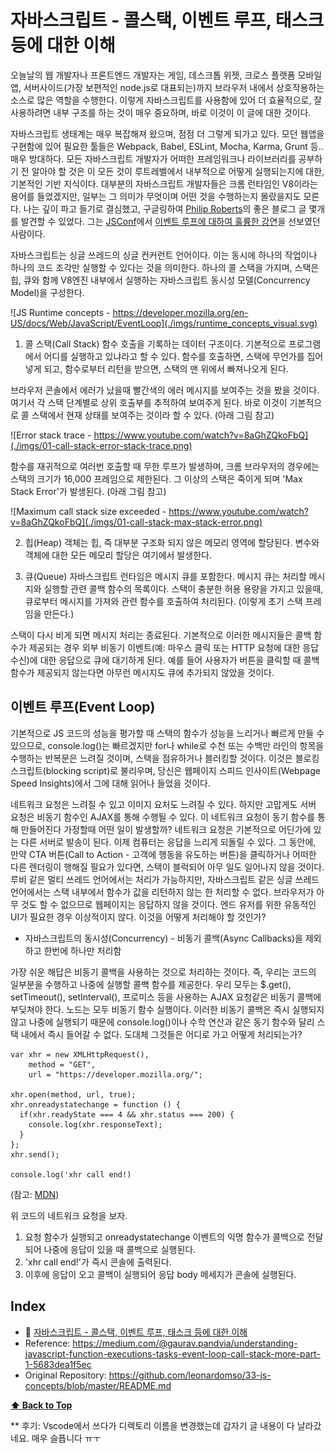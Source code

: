 # 자바스크립트 - 콜스택, 이벤트 루프, 태스크 등에 대한 이해

오늘날의 웹 개발자나 프론트엔드 개발자는 게임, 데스크톱 위젯, 크로스 플랫폼 모바일앱, 서버사이드(가장 보편적인 node.js로 대표되는)까지 브라우저 내에서 상호작용하는 소스로 많은 역할을 수행한다. 
이렇게 자바스크립트를 사용함에 있어 더 효율적으로, 잘 사용하려면 내부 구조를 하는 것이 매우 중요하며, 바로 이것이 이 글에 대한 것이다.

자바스크립트 생태계는 매우 복잡해져 왔으며, 점점 더 그렇게 되가고 있다. 모던 웹앱을 구현함에 있어 필요한 툴들은 Webpack, Babel, ESLint, Mocha, Karma, Grunt 등.. 매우 방대하다.
모든 자바스크립트 개발자가 어떠한 프레임워크나 라이브러리를 공부하기 전 알아야 할 것은 이 모든 것이 루트레벨에서 내부적으로 어떻게 실행되는지에 대한, 기본적인 기반 지식이다.
대부분의 자바스크립트 개발자들은 크롬 런타임인 V8이라는 용어를 들었겠지만, 일부는 그 의미가 무엇이며 어떤 것을 수행하는지 몰랐을지도 모른다.
나는 깊이 파고 들기로 결심했고, 구글링하여 [Philip Roberts](https://twitter.com/philip_roberts)의 좋은 블로그 글 몇개를 발견할 수 있었다. 그는 [JSConf](https://www.youtube.com/user/jsconfeu)에서 [이벤트 루프에 대하여 훌륭한 강연](https://www.youtube.com/watch?v=8aGhZQkoFbQ)을 선보였던 사람이다.

자바스크립트는 싱글 쓰레드의 싱글 컨커런트 언어이다. 이는 동시에 하나의 작업이나 하나의 코드 조각만 실행할 수 있다는 것을 의미한다. 하나의 콜 스택을 가지며, 스택은 힙, 큐와 함께 V8엔진 내부에서 실행하는 자바스크립트 동시성 모델(Concurrency Model)을 구성한다.

![JS Runtime concepts - https://developer.mozilla.org/en-US/docs/Web/JavaScript/EventLoop](./imgs/runtime_concepts_visual.svg)

1. 콜 스택(Call Stack)
함수 호출을 기록하는 데이터 구조이다. 기본적으로 프로그램에서 어디를 실행하고 있냐라고 할 수 있다. 함수를 호출하면, 스택에 무언가를 집어넣게 되고, 함수로부터 리턴을 받으면, 스택의 맨 위에서 빠져나오게 된다.

브라우저 콘솔에서 에러가 났을때 빨간색의 에러 메시지를 보여주는 것을 봤을 것이다.
여기서 각 스택 단계별로 상위 호출부를 추적하여 보여주게 된다. 바로 이것이 기본적으로 콜 스택에서 현재 상태를 보여주는 것이라 할 수 있다. (아래 그림 참고)

![Error stack trace - https://www.youtube.com/watch?v=8aGhZQkoFbQ](./imgs/01-call-stack-error-stack-trace.png)

함수를 재귀적으로 여러번 호출할 때 무한 루프가 발생하며, 크롬 브라우저의 경우에는 스택의 크기가 16,000 프레임으로 제한된다. 그 이상의 스택은 죽이게 되며 'Max Stack Error'가 발생된다. (아래 그림 참고)

![Maximum call stack size exceeded - https://www.youtube.com/watch?v=8aGhZQkoFbQ](./imgs/01-call-stack-max-stack-error.png)

2. 힙(Heap)
객체는 힙, 즉 대부분 구조화 되지 않은 메모리 영역에 할당된다. 변수와 객체에 대한 모든 메모리 할당은 여기에서 발생한다.

3. 큐(Queue)
자바스크립트 런타임은 메시지 큐를 포함한다. 메시지 큐는 처리할 메시지와 실행할 관련 콜백 함수의 목록이다.
스택이 충분한 허용 용량을 가지고 있을때, 큐로부터 메시지를 가져와 관련 함수를 호출하여 처리된다. (이렇게 초기 스택 프레임을 만든다.)

스택이 다시 비게 되면 메시지 처리는 종료된다. 
기본적으로 이러한 메시지들은 콜백 함수가 제공되는 경우 외부 비동기 이벤트(예: 마우스 클릭 또는 HTTP 요청에 대한 응답 수신)에 대한 응답으로 큐에 대기하게 된다.
예를 들어 사용자가 버튼을 클릭할 때 콜백 함수가 제공되지 않는다면 아무런 메시지도 큐에 추가되지 않았을 것이다.

## 이벤트 루프(Event Loop)

기본적으로 JS 코드의 성능을 평가할 때 스택의 함수가 성능을 느리거나 빠르게 만들 수 있으므로,
console.log()는 빠르겠지만 for나 while로 수천 또는 수백만 라인의 항목을 수행하는 반복문은 느려질 것이며, 스택을 점유하거나 블러킹할 것이다.
이것은 블로킹 스크립트(blocking script)로 불리우며, 당신은 웹페이지 스피드 인사이트(Webpage Speed Insights)에서 그에 대해 읽어나 들었을 것이다.

네트워크 요청은 느려질 수 있고 이미지 요처도 느려질 수 있다. 하지만 고맙게도 서버 요청은 비동기 함수인 AJAX를 통해 수행될 수 있다. 이 네트워크 요청이 동기 함수를 통해 만들어진다 가정할때 어떤 일이 발생할까? 
네트워크 요청은 기본적으로 어딘가에 있는 다른 서버로 발송이 된다. 이제 컴퓨터는 응답을 느리게 되돌릴 수 있다. 그 동안에, 만약 CTA 버튼(Call to Action - 고객에 행동을 유도하는 버튼)을 클릭하거나 어떠한 다른 렌더링이 행해질 필요가 있다면, 스택이 블럭되어 아무 일도 일어나지 않을 것이다. 루비 같은 멀티 쓰레드 언어에서는 처리가 가능하지만, 자바스크립트 같은 싱글 쓰레드 언어에서는 스택 내부에서 함수가 값을 리턴하지 않는 한 처리할 수 없다. 브라우저가 아무 것도 할 수 없으므로 웹페이지는 응답하지 않을 것이다. 엔드 유저를 위한 유동적인 UI가 필요한 경우 이상적이지 않다. 이것을 어떻게 처리해야 할 것인가?

* 자바스크립트의 동시성(Concurrency) - 비동기 콜백(Async Callbacks)을 제외하고 한번에 하나만 처리함

가장 쉬운 해답은 비동기 콜백을 사용하는 것으로 처리하는 것이다. 즉, 우리는 코드의 일부분을 수행하고 나중에 실행할 콜백 함수를 제공한다. 우리 모두는 $.get(), setTimeout(), setInterval(), 프로미스 등을 사용하는 AJAX 요청같은 비동기 콜백에 부딪쳐야 한다. 노드는 모두 비동기 함수 실행이다. 이러한 비동기 콜백은 즉시 실행되지 않고 나중에 실행되기 때문에 console.log()이나 수학 연산과 같은 동기 함수와 달리 스택 내에서 즉시 들어갈 수 없다. 도대체 그것들은 어디로 가고 어떻게 처리되는가?

```
var xhr = new XMLHttpRequest(),
    method = "GET",
    url = "https://developer.mozilla.org/";

xhr.open(method, url, true);
xhr.onreadystatechange = function () {
  if(xhr.readyState === 4 && xhr.status === 200) {
    console.log(xhr.responseText);
  }
};
xhr.send();

console.log('xhr call end!)
```
(참고: [MDN](https://developer.mozilla.org/ko/docs/Web/API/XMLHttpRequest/onreadystatechange#Example))

위 코드의 네트워크 요청을 보자.
1. 요청 함수가 실행되고 onreadystatechange 이벤트의 익명 함수가 콜백으로 전달되어 나중에 응답이 있을 때 콜백으로 실행된다.
2. 'xhr call end!'가 즉시 콘솔에 출력된다.
3. 이후에 응답이 오고 콜백이 실행되어 응답 body 메세지가 콘솔에 실행된다.




## Index

 * 📜 [자바스크립트 - 콜스택, 이벤트 루프, 태스크 등에 대한 이해](./posts/01.%20call%20stack-%EC%9E%90%EB%B0%94%EC%8A%A4%ED%81%AC%EB%A6%BD%ED%8A%B8%20-%20%EC%BD%9C%EC%8A%A4%ED%83%9D%2C%20%EC%9D%B4%EB%B2%A4%ED%8A%B8%20%EB%A3%A8%ED%94%84%2C%20%ED%83%9C%EC%8A%A4%ED%81%AC%20%EB%93%B1%EC%97%90%20%EB%8C%80%ED%95%9C%20%EC%9D%B4%ED%95%B4.md)
 * Reference: https://medium.com/@gaurav.pandvia/understanding-javascript-function-executions-tasks-event-loop-call-stack-more-part-1-5683dea1f5ec
 * Original Repository: https://github.com/leonardomso/33-js-concepts/blob/master/README.md

 **[⬆ Back to Top](https://github.com/biyott/33-js-concepts#1-call-stack)**
 
 ** 후기: Vscode에서 쓰다가 디렉토리 이름을 변경했는데 갑자기 글 내용이 다 날라갔네요. 매우 슬픕니다 ㅠㅜ
